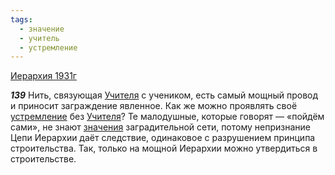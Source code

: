 ```yaml
---
tags:
  - значение
  - учитель
  - устремление
---
```


[Иерархия 1931г](/agni/1931)

___139___
Нить, связующая [Учителя](/tag/#учитель) с учеником, есть самый мощный провод и приносит заграждение явленное. Как же можно проявлять своё [устремление](/tag/#устремление) без [Учителя](/tag/#учитель)? Те малодушные, которые говорят — «пойдём сами», не знают [значения](/tag/#значение) заградительной сети, потому непризнание Цепи Иерархии даёт следствие, одинаковое с разрушением принципа строительства. Так, только на мощной Иерархии можно утвердиться в строительстве.   

